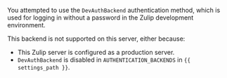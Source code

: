 You attempted to use the `DevAuthBackend` authentication method, which
is used for logging in without a password in the Zulip development
environment.

This backend is not supported on this server, either because:

* This Zulip server is configured as a production server.
* `DevAuthBackend` is disabled in `AUTHENTICATION_BACKENDS` in `{{
settings_path }}`.
